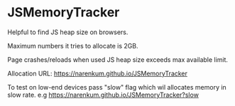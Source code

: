 # JSMemoryTracker

Helpful to find JS heap size on browsers.

Maximum numbers it tries to allocate is 2GB.

Page crashes/reloads when used JS heap size exceeds max available limit.

Allocation URL: https://narenkum.github.io/JSMemoryTracker

To test on low-end devices pass "slow" flag which wil allocates memory in slow rate.
  e.g https://narenkum.github.io/JSMemoryTracker?slow
